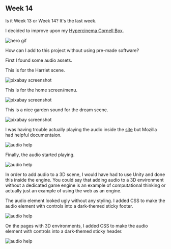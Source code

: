 ## Week 14

Is it Week 13 or Week 14? It's the last week.

I decided to improve upon my [Hypercinema Cornell Box](../../hypercinema/weeks/week14.md). 

![hero gif](https://enderversing.github.io/itp-blog/assets/img/hypercinema/hero.gif)


How can I add to this project without using pre-made software?

First I found some audio assets.

This is for the Harriet scene.

![pixabay screenshot](https://enderversing.github.io/itp-blog/assets/img/icm/attr.png)

This is for the home screen/menu.

![pixabay screenshot](https://enderversing.github.io/itp-blog/assets/img/icm/attrib.png)

This is a nice garden sound for the dream scene.

![pixabay screenshot](https://enderversing.github.io/itp-blog/assets/img/icm/attribution.png)

I was having trouble actually playing the audio inside the [site](https;//blackprint.surge.sh) but Mozilla had helpful documentaion.

![audio help](https://enderversing.github.io/itp-blog/assets/img/icm/audio_help.png)

Finally, the audio started playing.

![audio help](https://enderversing.github.io/itp-blog/assets/img/icm/audio.png)


In order to add audio to a 3D scene, I would have had to use Unity and done this inside the engine. You could say that adding audio to a 3D environment without a dedicated game engine is an example of computational thinking or actually just an example of using the web as an engine.

The audio element looked ugly without any styling. I added CSS to make the audio element with controls into a dark-themed sticky footer.

![audio help](https://enderversing.github.io/itp-blog/assets/img/icm/footer.png)


On the pages with 3D environments, I added CSS to make the audio element with controls into a dark-themed sticky header.

![audio help](https://enderversing.github.io/itp-blog/assets/img/icm/header.png)
